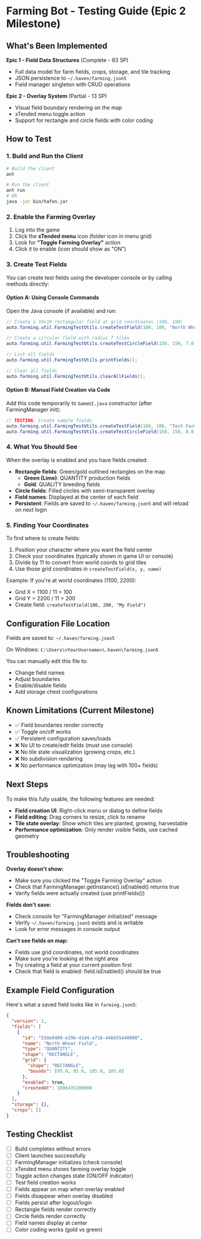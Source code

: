 # Farming Bot - Testing Guide (Epic 2 Milestone)

## What's Been Implemented

**Epic 1 - Field Data Structures** (Complete - 93 SP)
- Full data model for farm fields, crops, storage, and tile tracking
- JSON persistence to `~/.haven/farming.json5`
- Field manager singleton with CRUD operations

**Epic 2 - Overlay System** (Partial - 13 SP)
- Visual field boundary rendering on the map
- xTended menu toggle action
- Support for rectangle and circle fields with color coding

## How to Test

### 1. Build and Run the Client

```bash
# Build the client
ant

# Run the client
ant run
# OR
java -jar bin/hafen.jar
```

### 2. Enable the Farming Overlay

1. Log into the game
2. Click the **xTended menu** icon (folder icon in menu grid)
3. Look for **"Toggle Farming Overlay"** action
4. Click it to enable (icon should show as "ON")

### 3. Create Test Fields

You can create test fields using the developer console or by calling methods directly:

#### Option A: Using Console Commands

Open the Java console (if available) and run:

```java
// Create a 10x10 rectangular field at grid coordinates (100, 100)
auto.farming.util.FarmingTestUtils.createTestField(100, 100, "North Wheat Field");

// Create a circular field with radius 7 tiles
auto.farming.util.FarmingTestUtils.createTestCircleField(150, 150, 7.0, "Quality Flax");

// List all fields
auto.farming.util.FarmingTestUtils.printFields();

// Clear all fields
auto.farming.util.FarmingTestUtils.clearAllFields();
```

#### Option B: Manual Field Creation via Code

Add this code temporarily to `GameUI.java` constructor (after FarmingManager init):

```java
// TESTING: Create sample fields
auto.farming.util.FarmingTestUtils.createTestField(100, 100, "Test Farm 1");
auto.farming.util.FarmingTestUtils.createTestCircleField(150, 150, 8.0, "Test Circle");
```

### 4. What You Should See

When the overlay is enabled and you have fields created:

- **Rectangle fields**: Green/gold outlined rectangles on the map
  - **Green (Lime)**: QUANTITY production fields
  - **Gold**: QUALITY breeding fields
- **Circle fields**: Filled circles with semi-transparent overlay
- **Field names**: Displayed at the center of each field
- **Persistent**: Fields are saved to `~/.haven/farming.json5` and will reload on next login

### 5. Finding Your Coordinates

To find where to create fields:
1. Position your character where you want the field center
2. Check your coordinates (typically shown in game UI or console)
3. Divide by 11 to convert from world coords to grid tiles
4. Use those grid coordinates in `createTestField(x, y, name)`

Example: If you're at world coordinates (1100, 2200):
- Grid X = 1100 / 11 = 100
- Grid Y = 2200 / 11 = 200
- Create field: `createTestField(100, 200, "My Field")`

## Configuration File Location

Fields are saved to: `~/.haven/farming.json5`

On Windows: `C:\Users\<YourUsername>\.haven\farming.json5`

You can manually edit this file to:
- Change field names
- Adjust boundaries
- Enable/disable fields
- Add storage chest configurations

## Known Limitations (Current Milestone)

- ✅ Field boundaries render correctly
- ✅ Toggle on/off works
- ✅ Persistent configuration saves/loads
- ❌ No UI to create/edit fields (must use console)
- ❌ No tile state visualization (growing crops, etc.)
- ❌ No subdivision rendering
- ❌ No performance optimization (may lag with 100+ fields)

## Next Steps

To make this fully usable, the following features are needed:
- **Field creation UI**: Right-click menu or dialog to define fields
- **Field editing**: Drag corners to resize, click to rename
- **Tile state overlay**: Show which tiles are planted, growing, harvestable
- **Performance optimization**: Only render visible fields, use cached geometry

## Troubleshooting

**Overlay doesn't show:**
- Make sure you clicked the "Toggle Farming Overlay" action
- Check that FarmingManager.getInstance().isEnabled() returns true
- Verify fields were actually created (use printFields())

**Fields don't save:**
- Check console for "FarmingManager initialized" message
- Verify `~/.haven/farming.json5` exists and is writable
- Look for error messages in console output

**Can't see fields on map:**
- Fields use grid coordinates, not world coordinates
- Make sure you're looking at the right area
- Try creating a field at your current position first
- Check that field is enabled: field.isEnabled() should be true

## Example Field Configuration

Here's what a saved field looks like in `farming.json5`:

```json
{
  "version": 1,
  "fields": [
    {
      "id": "550e8400-e29b-41d4-a716-446655440000",
      "name": "North Wheat Field",
      "type": "QUANTITY",
      "shape": "RECTANGLE",
      "grid": {
        "shape": "RECTANGLE",
        "bounds": [95.0, 95.0, 105.0, 105.0]
      },
      "enabled": true,
      "createdAt": 1696435200000
    }
  ],
  "storage": {},
  "crops": []
}
```

## Testing Checklist

- [ ] Build completes without errors
- [ ] Client launches successfully
- [ ] FarmingManager initializes (check console)
- [ ] xTended menu shows farming overlay toggle
- [ ] Toggle action changes state (ON/OFF indicator)
- [ ] Test field creation works
- [ ] Fields appear on map when overlay enabled
- [ ] Fields disappear when overlay disabled
- [ ] Fields persist after logout/login
- [ ] Rectangle fields render correctly
- [ ] Circle fields render correctly
- [ ] Field names display at center
- [ ] Color coding works (gold vs green)
